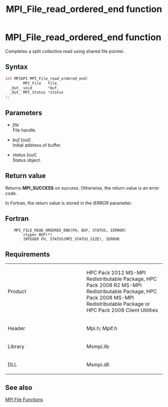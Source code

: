 ﻿---
title: MPI_File_read_ordered_end function
TOCTitle: MPI_File_read_ordered_end function
ms:assetid: bcff8e39-3508-4f78-8ad5-5973f126076b
ms:mtpsurl: https://msdn.microsoft.com/en-us/library/Dn473350(v=VS.85)
ms:contentKeyID: 59360886
ms.date: 03/28/2018
mtps_version: v=VS.85
f1_keywords:
- MPI_FILE_READ_ORDERED_END
- mpif/MPI_File_read_ordered_end
- mpi/MPI_FILE_READ_ORDERED_END
dev_langs:
- C++
- C
---

# MPI\_File\_read\_ordered\_end function

Completes a split collective read using shared file pointer.

## Syntax

``` c++
int MPIAPI MPI_File_read_ordered_end(
        MPI_File   file,
  _Out_ void       *buf,
  _Out_ MPI_Status *status
);
```

## Parameters

  - *file*  
    File handle.

  - *buf* \[out\]  
    Initial address of buffer.

  - *status* \[out\]  
    Status object.

## Return value

Returns **MPI\_SUCCESS** on success. Otherwise, the return value is an error code.

In Fortran, the return value is stored in the *IERROR* parameter.

## Fortran

``` FORTRAN
    MPI_FILE_READ_ORDERED_END(FH, BUF, STATUS, IERROR)
        <type> BUF(*)
        INTEGER FH, STATUS(MPI_STATUS_SIZE), IERROR
```

## Requirements

<table>
<colgroup>
<col style="width: 50%" />
<col style="width: 50%" />
</colgroup>
<tbody>
<tr class="odd">
<td><p>Product</p></td>
<td><p>HPC Pack 2012 MS-MPI Redistributable Package, HPC Pack 2008 R2 MS-MPI Redistributable Package, HPC Pack 2008 MS-MPI Redistributable Package or HPC Pack 2008 Client Utilities</p></td>
</tr>
<tr class="even">
<td><p>Header</p></td>
<td>Mpi.h;
Mpif.h</td>
</tr>
<tr class="odd">
<td><p>Library</p></td>
<td>Msmpi.lib</td>
</tr>
<tr class="even">
<td><p>DLL</p></td>
<td>Msmpi.dll</td>
</tr>
</tbody>
</table>


## See also

[MPI File Functions](mpi-file-functions.md)


